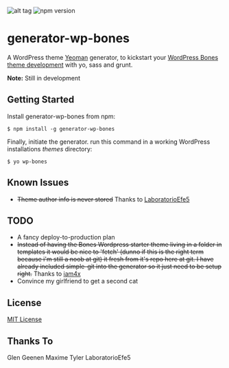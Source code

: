 ![alt tag](https://raw.github.com/0dp/generator-wp-bones/master/header.png)
![npm version](http://img.shields.io/badge/generator--wp--bones-0.0.7-brightgreen.svg)
# generator-wp-bones

A WordPress theme [Yeoman](http://yeoman.io) generator, to kickstart your [WordPress Bones
theme development](https://github.com/eddiemachado/bones) with yo, sass and grunt.

**Note:** Still in development


## Getting Started


Install generator-wp-bones from npm:

```
$ npm install -g generator-wp-bones
```

Finally, initiate the generator. run this command in
a working WordPress installations *themes* directory:

```
$ yo wp-bones
```

## Known Issues

* ~~Theme author info is never stored~~ Thanks to [LaboratorioEfe5](https://github.com/LaboratorioEfe5) 

## TODO

*   A fancy deploy-to-production plan
*   ~~Instead of having the Bones Wordpress starter theme living in a folder in templates it would be nice to 'fetch' (dunno if this is the right term because i'm still a noob at git) it fresh from it's repo here at git. I have already included simple-git into the generator so it just need to be setup right.~~ Thanks to [iam4x](https://github.com/iam4x) 
*   Convince my girlfriend to get a second cat


## License

[MIT License](http://en.wikipedia.org/wiki/MIT_License)


## Thanks To
Glen Geenen
Maxime Tyler
LaboratorioEfe5
